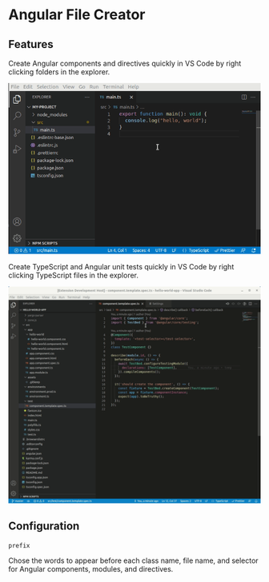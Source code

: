 # Angular File Creator

## Features

Create Angular components and directives quickly in VS Code by right clicking folders in the explorer.

![create component demo](https://github.com/jaketyler781/vscode-angular-file-creator/blob/master/images/create-component-demo.gif?raw=true)

Create TypeScript and Angular unit tests quickly in VS Code by right clicking TypeScript files in the explorer.

![create unit test demo](https://github.com/jaketyler781/vscode-angular-file-creator/blob/master/images/create-unit-test-demo.gif?raw=true)

## Configuration

`prefix`

Chose the words to appear before each class name, file name, and selector for Angular components, modules, and
directives.
